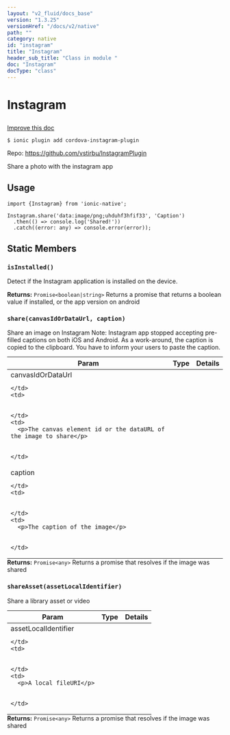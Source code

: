 ```yaml
---
layout: "v2_fluid/docs_base"
version: "1.3.25"
versionHref: "/docs/v2/native"
path: ""
category: native
id: "instagram"
title: "Instagram"
header_sub_title: "Class in module "
doc: "Instagram"
docType: "class"
---
```









<h1 class="api-title">

  
  Instagram
  

  

  

</h1>

<a class="improve-v2-docs" href="http://github.com/driftyco/ionic-native/edit/master/src/plugins/instagram.ts#L0">
  Improve this doc
</a>





<!-- decorators -->


<pre><code>$ ionic plugin add cordova-instagram-plugin</code></pre>
<p>Repo:
  <a href="https://github.com/vstirbu/InstagramPlugin">
    https://github.com/vstirbu/InstagramPlugin
  </a>
</p>

<!-- description -->

<p>Share a photo with the instagram app</p>



<!-- @usage tag -->

<h2>Usage</h2>

<pre><code>import {Instagram} from &#39;ionic-native&#39;;

Instagram.share(&#39;data:image/png;uhduhf3hfif33&#39;, &#39;Caption&#39;)
  .then(() =&gt; console.log(&#39;Shared!&#39;))
  .catch((error: any) =&gt; console.error(error));
</code></pre>




<!-- @property tags -->
<h2>Static Members</h2>
<div id="isInstalled"></div>
<h3><code>isInstalled()</code>
  
</h3>



Detect if the Instagram application is installed on the device.







<div class="return-value" markdown="1">
  <i class="icon ion-arrow-return-left"></i>
  <b>Returns:</b> 
<code>Promise&lt;boolean|string&gt;</code> Returns a promise that returns a boolean value if installed, or the app version on android
</div>



<div id="share"></div>
<h3><code>share(canvasIdOrDataUrl,&nbsp;caption)</code>
  
</h3>



Share an image on Instagram
Note: Instagram app stopped accepting pre-filled captions on both iOS and Android. As a work-around, the caption is copied to the clipboard. You have to inform your users to paste the caption.



<table class="table param-table" style="margin:0;">
  <thead>
  <tr>
    <th>Param</th>
    <th>Type</th>
    <th>Details</th>
  </tr>
  </thead>
  <tbody>
  
  <tr>
    <td>
      canvasIdOrDataUrl
      
      
    </td>
    <td>
      

    </td>
    <td>
      <p>The canvas element id or the dataURL of the image to share</p>

      
    </td>
  </tr>
  
  <tr>
    <td>
      caption
      
      
    </td>
    <td>
      

    </td>
    <td>
      <p>The caption of the image</p>

      
    </td>
  </tr>
  
  </tbody>
</table>





<div class="return-value" markdown="1">
  <i class="icon ion-arrow-return-left"></i>
  <b>Returns:</b> 
<code>Promise&lt;any&gt;</code> Returns a promise that resolves if the image was shared
</div>



<div id="shareAsset"></div>
<h3><code>shareAsset(assetLocalIdentifier)</code>
  
</h3>



Share a library asset or video


<table class="table param-table" style="margin:0;">
  <thead>
  <tr>
    <th>Param</th>
    <th>Type</th>
    <th>Details</th>
  </tr>
  </thead>
  <tbody>
  
  <tr>
    <td>
      assetLocalIdentifier
      
      
    </td>
    <td>
      

    </td>
    <td>
      <p>A local fileURI</p>

      
    </td>
  </tr>
  
  </tbody>
</table>





<div class="return-value" markdown="1">
  <i class="icon ion-arrow-return-left"></i>
  <b>Returns:</b> 
<code>Promise&lt;any&gt;</code> Returns a promise that resolves if the image was shared
</div>




<!-- methods on the class -->

<!-- related link --><!-- end content block -->


<!-- end body block -->

